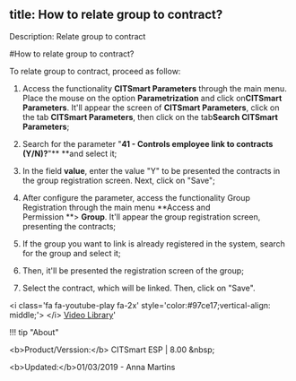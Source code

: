 title: How to relate group to contract?
-------------------------------------------

Description: Relate group to contract

\#How to relate group to contract?

To relate group to contract, proceed as follow:

1.  Access the functionality **CITSmart Parameters** through the main menu. Place the mouse on the option **Parametrization** and click on**CITSmart
    Parameters**. It'll appear the screen of **CITSmart Parameters**, click on the tab **CITSmart Parameters**, then click on the tab**Search CITSmart
    Parameters**;

2.  Search for the parameter "**41 - Controls employee link to contracts (Y/N)?**"** **and select it;

3.  In the field **value**, enter the value "Y" to be presented the contracts in the group registration screen. Next, click on "Save";

4.  After configure the parameter, access the functionality Group Registration through the main menu **Access and Permission **\> **Group**. It'll appear
    the group registration screen, presenting the contracts;

5.  If the group you want to link is already registered in the system, search for the group and select it;

6.  Then, it'll be presented the registration screen of the group;

7.  Select the contract, which will be linked. Then, click on "Save".

\<i class='fa fa-youtube-play fa-2x' style='color:\#97ce17;vertical-align:
middle;'\> \</i\> [Video
Library](https://www.youtube.com/playlist?list=PLB5qK2uzf2RNemh0QXhtOXntvZ6G6o2B_)'

!!! tip "About"

\<b\>Product/Verssion:\</b\> CITSmart ESP \| 8.00 \&nbsp;&nbsp;

\<b\>Updated:\</b\>01/03/2019 - Anna Martins
